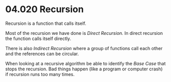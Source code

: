 # 04.020 Recursion

Recursion is a function that calls itself.

Most of the recursion we have done is *Direct Recursion.*  In direct recursion the function calls itself directly.

There is also *Indirect Recursion* where a group of functions call each other and the references can be circular.

When looking at a recursive algorithm be able to identify the *Base Case* that stops the recursion.  Bad things happen (like a program or computer crash) if recursion runs too many times.